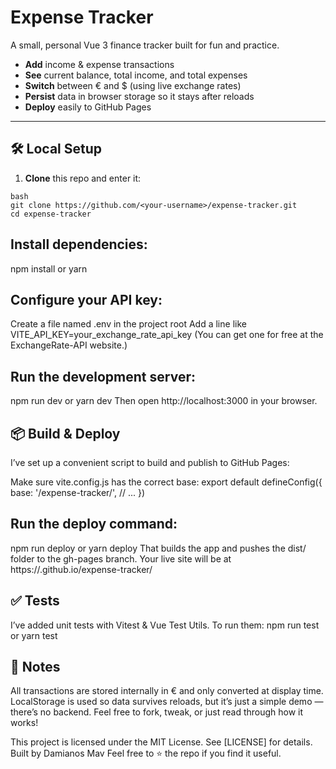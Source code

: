 # Expense Tracker

A small, personal Vue 3 finance tracker built for fun and practice.

- **Add** income & expense transactions  
- **See** current balance, total income, and total expenses  
- **Switch** between € and $ (using live exchange rates)  
- **Persist** data in browser storage so it stays after reloads  
- **Deploy** easily to GitHub Pages

---

## 🛠 Local Setup

1. **Clone** this repo and enter it:
  ```
  bash
  git clone https://github.com/<your-username>/expense-tracker.git
  cd expense-tracker
  ```


## Install dependencies:
npm install or yarn

## Configure your API key:
Create a file named .env in the project root
Add a line like
VITE_API_KEY=your_exchange_rate_api_key
(You can get one for free at the ExchangeRate-API website.)

## Run the development server:
npm run dev or yarn dev
Then open http://localhost:3000 in your browser.

## 📦 Build & Deploy
I’ve set up a convenient script to build and publish to GitHub Pages:

Make sure vite.config.js has the correct base:
export default defineConfig({
  base: '/expense-tracker/',
  // ...
})

## Run the deploy command:
npm run deploy or yarn deploy
That builds the app and pushes the dist/ folder to the gh-pages branch.
Your live site will be at
https://<your-username>.github.io/expense-tracker/

## ✅ Tests
I’ve added unit tests with Vitest & Vue Test Utils. To run them:
npm run test or yarn test

## 📝 Notes
All transactions are stored internally in € and only converted at display time.
LocalStorage is used so data survives reloads, but it’s just a simple demo — there’s no backend.
Feel free to fork, tweak, or just read through how it works!

This project is licensed under the MIT License. See [LICENSE] for details.
Built by Damianos Mav Feel free to ⭐ the repo if you find it useful.

